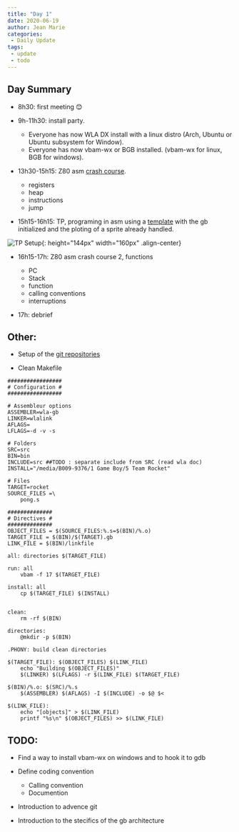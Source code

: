 ```yaml
---
title: "Day 1"
date: 2020-06-19
author: Jean Marie
categories: 
 - Daily Update
tags:
 - update
 - todo
---
```


## Day Summary 

* 8h30: first meeting :blush:

* 9h-11h30: install party. 
  - Everyone has now  WLA DX install with a linux distro (Arch, Ubuntu or Ubuntu subsystem for Window).
  - Everyone has now vbam-wx or BGB installed. (vbam-wx for linux, BGB for windows).

* 13h30-15h15: Z80 asm [crash course](https://github.com/PainsPerdus/gb_training/blob/master/introductionGBasm.pdf).
  - registers
  - heap
  - instructions
  - jump

* 15h15-16h15: TP, programing in asm using a [template](https://github.com/PainsPerdus/gb_training) with the gb initialized and the ploting of a sprite already handled.

![TP Setup](../../assets/images/day1_TPSetup.png){: height="144px" width="160px" .align-center}

* 16h15-17h: Z80 asm crash course 2, functions
  - PC
  - Stack
  - function
  - calling conventions
  - interruptions

* 17h: debrief


## Other:

* Setup of the [git repositories](https://github.com/PainsPerdus/gboi-rocket)

* Clean Makefile

~~~make
#################
# Configuration #
#################

# Assembleur options
ASSEMBLER=wla-gb
LINKER=wlalink
AFLAGS=
LFLAGS=-d -v -s

# Folders
SRC=src
BIN=bin
INCLUDE=src ##TODO : separate include from SRC (read wla doc)
INSTALL="/media/B009-9376/1 Game Boy/5 Team Rocket"

# Files
TARGET=rocket
SOURCE_FILES =\
	pong.s 

##############
# Directives #
##############
OBJECT_FILES = $(SOURCE_FILES:%.s=$(BIN)/%.o)
TARGET_FILE = $(BIN)/$(TARGET).gb
LINK_FILE = $(BIN)/linkfile

all: directories $(TARGET_FILE)

run: all
	vbam -f 17 $(TARGET_FILE)

install: all
	cp $(TARGET_FILE) $(INSTALL)


clean:
	rm -rf $(BIN)

directories:
	@mkdir -p $(BIN)

.PHONY: build clean directories

$(TARGET_FILE): $(OBJECT_FILES) $(LINK_FILE) 
	echo "Building $(OBJECT_FILES)"
	$(LINKER) $(LFLAGS) -r $(LINK_FILE) $(TARGET_FILE)
	
$(BIN)/%.o: $(SRC)/%.s
	$(ASSEMBLER) $(AFLAGS) -I $(INCLUDE) -o $@ $<  

$(LINK_FILE): 
	echo "[objects]" > $(LINK_FILE)
	printf "%s\n" $(OBJECT_FILES) >> $(LINK_FILE)
~~~

## TODO:

* Find a way to install vbam-wx on windows and to hook it to gdb

* Define coding convention
  - Calling convention
  - Documention

* Introduction to advence git

* Introduction to the stecifics of the gb architecture
